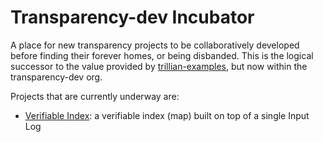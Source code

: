 # Transparency-dev Incubator

A place for new transparency projects to be collaboratively developed before finding their forever homes, or being disbanded.
This is the logical successor to the value provided by [trillian-examples](https://github.com/google/trillian-examples), but now within the transparency-dev org.

Projects that are currently underway are:
 - [Verifiable Index](./vindex/): a verifiable index (map) built on top of a single Input Log
